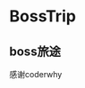 # BossTrip
boss旅途
--------------------------------------------------------------------------------------------------
感谢coderwhy
